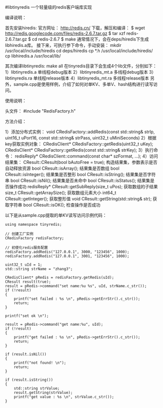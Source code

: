#libtinyredis
一个轻量级的redis客户端库实现

编译说明：

首先安装hiredis:
官方网址：
http://redis.cn/
下载，解压和编译：
$ wget http://redis.googlecode.com/files/redis-2.6.7.tar.gz
$ tar xzf redis-2.6.7.tar.gz
$ cd redis-2.6.7
$ make
通常情况下，会在deps/hiredis下生成libhiredis.a库。
接下来，可执行参下命令，手动安装：
mkdir /usr/local/include/hiredis 
cd deps/hiredis
cp *.h /usr/local/include/hiredis/
cp libhiredis.a /usr/local/lib/

其次编译libtinyredis:
make all
在tinyredis目录下会生成4个lib文件，分别如下：
1）libtinyredis.a  单线程debug版本
2）libtinyredis_mt.a 多线程debug版本
3）libtinyredis.ra 单线程release版本
4）libtinyredis_mt.ra 多线程release版本
另外，sample.cpp是使用样例，介绍了如何对单KV、多单V、hash结构进行读写访问。


使用说明：

头文件：
#include "RedisFactory.h"

方法介绍：

1）添加分布式实例：
    void CRedisFactory::addRedis(const std::string& strIp, uint16_t uPort16, const std::string& strPass, uint32_t uMiniSeconds)
2）根据key获取实例对象：
    CRedisClient* CRedisFactory::getRedis(uint32_t uKey);
    CRedisClient* CRedisFactory::getRedis(const std::string& strKey);
3）执行命令：
    redisReply* CRedisClient::command(const char* szFormat, ...);
4）访问结果集：
    CResult::CResult(bool bAutoFree = true);  构造结果集，参数表示是否自动释放资源
    bool CResult::isArray();  结果集是否数组
    bool CResult::isInteger();  结果集是否整形
    bool CResult::isString(); 结果集是否字符串
    bool CResult::isNil(); 结果集是否未命中
    bool CResult::isStatus(); 结果集是否操作成功
    redisReply* CResult::getSubReply(size_t uPos); 获取数组的子结果
    size_t CResult::getArraySize(); 获取数组元素大小
    int64_t CResult::getInteger(); 获取整形值
    void CResult::getString(std::string& str); 获取字符串
    bool CResult::isOK(); 检查操作是否成功

以下是从sample.cpp提取的单KV读写访问示例代码：

    using namespace tinyredis;

    // 创建工厂实例
    CRedisFactory redisFactory;

    // 初使化redis服务配置
    redisFactory.addRedis("127.0.0.1", 3000, "123456", 1000);
    redisFactory.addRedis("127.0.0.1", 3001, "123456", 1000);

    uint32_t uId = 1;
    std::string strName = "zhang3";

    CRedisClient* pRedis = redisFactory.getRedis(uId);
    CResult result(true);
    result = pRedis->command("set name:%u %s", uId, strName.c_str());
    if (!result)
    {
        printf("set failed : %s \n", pRedis->getErrStr().c_str());
        return;
    }

    printf("set ok \n");

    result = pRedis->command("get name:%u", uId);
    if (!result)
    {
        printf("get failed : %s \n", pRedis->getErrStr().c_str());
        return;
    }

    if (result.isNil())
    {
        printf("not found! \n");
        return;
    }

    if (result.isString())
    {
        std::string strValue;
        result.getString(strValue);
        printf("get value : %s \n", strValue.c_str());
    }
